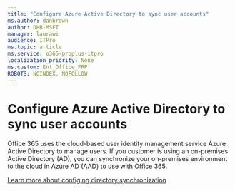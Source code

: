 ```yaml
---
title: "Configure Azure Active Directory to sync user accounts"
ms.author: danbrown
author: DHB-MSFT
manager: laurawi
audience: ITPro
ms.topic: article
ms.service: o365-proplus-itpro
localization_priority: None
ms.custom: Ent_Office_FRP
ROBOTS: NOINDEX, NOFOLLOW
---
```


# Configure Azure Active Directory to sync user accounts

Office 365 uses the cloud-based user identity management service Azure Active Directory to manage users. If you customer is using an on-premises Active Directory (AD), you can synchronize your on-premises environment to the cloud in Azure AD (AAD) to use with Office 365.

[Learn more about configing directory synchronization](https://docs.microsoft.com/en-us/office365/enterprise/set-up-directory-synchronization)

